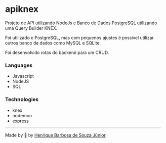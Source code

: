 # apiknex

Projeto de API utilizando NodeJs e Banco de Dados PostgreSQL utilizando uma Query Builder KNEX.


Foi utilizado o PostgreSQL, mas com pequenos ajustes é possível utilizar outros banco de dados como MySQL e SQLite.


Foi desenvolvido rotas do backend para um CRUD.

### Languages

* Javascript
* NodeJS
* SQL

### Technologies
* knex
* nodemon
* express

---
Made by 💙 by [Henrique Barbosa de Souza Júnior](https://github.com/HenriqueBarbosaSJr)

